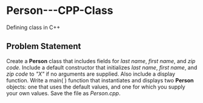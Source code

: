 # Person---CPP-Class
Defining class in C++

## Problem Statement
Create a **Person** class that includes fields for *last name*, *first name*, and *zip code*. Include a default constructor that initializes *last name*, *first name*, and *zip code* to *"X"* if no arguments are supplied. Also include a display function. Write a main( ) function that instantiates and displays two **Person** objects: one that uses the default values, and one for which you supply your own values. Save the file as *Person.cpp*.
